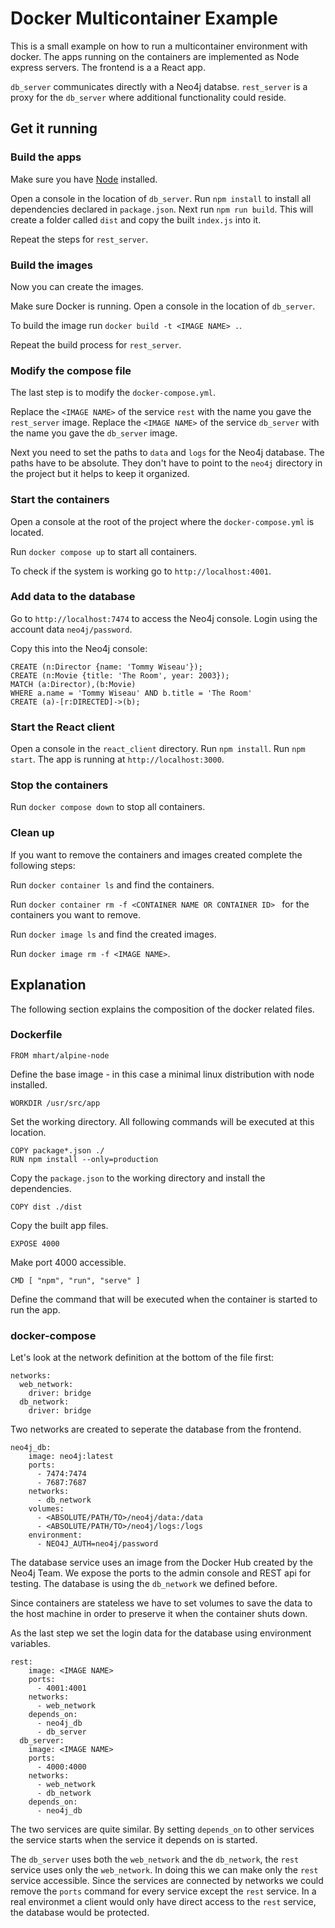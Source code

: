 # Docker Multicontainer Example

This is a small example on how to run a multicontainer environment with docker. The apps running on the containers are implemented as Node express servers. The frontend is a a React app.

`db_server` communicates directly with a Neo4j databse. `rest_server` is a proxy for the `db_server` where additional functionality could reside. 

## Get it running

### Build the apps

Make sure you have [Node](https://nodejs.org/en/) installed. 

Open a console in the location of `db_server`. Run `npm install` to install all dependencies declared in `package.json`. Next run `npm run build`. This will create a folder called `dist` and copy the built `index.js` into it.

Repeat the steps for `rest_server`.

### Build the images

Now you can create the images.

Make sure Docker is running. Open a console in the location of `db_server`. 

To build the image run `docker build -t <IMAGE NAME> .`.

Repeat the build process for `rest_server`.

### Modify the compose file

The last step is to modify the `docker-compose.yml`.

Replace the `<IMAGE NAME>` of the service `rest` with the name you gave the `rest_server` image. Replace the `<IMAGE NAME>` of the service `db_server` with the name you gave the `db_server` image.

Next you need to set the paths to `data` and `logs` for the Neo4j database. The paths have to be absolute. They don't have to point to the `neo4j` directory in the project but it helps to keep it organized. 

### Start the containers

Open a console at the root of the project where the `docker-compose.yml` is located. 

Run `docker compose up` to start all containers. 

To check if the system is working go to `http://localhost:4001`.

### Add data to the database

Go to `http://localhost:7474` to access the Neo4j console. Login using the account data `neo4j/password`.

Copy this into the Neo4j console:

````cypher
CREATE (n:Director {name: 'Tommy Wiseau'});
CREATE (n:Movie {title: 'The Room', year: 2003});
MATCH (a:Director),(b:Movie)
WHERE a.name = 'Tommy Wiseau' AND b.title = 'The Room'
CREATE (a)-[r:DIRECTED]->(b);
````

### Start the React client

Open a console in the `react_client` directory. Run `npm install`. Run `npm start`. The app is running at `http://localhost:3000`.

### Stop the containers

Run `docker compose down` to stop all containers.

### Clean up

If you want to remove the containers and images created complete the following steps:

Run `docker container ls` and find the containers. 

Run `docker container rm -f <CONTAINER NAME OR CONTAINER ID> ` for the containers you want to remove.

Run `docker image ls` and find the created images.

Run `docker image rm -f <IMAGE NAME>`.



## Explanation

The following section explains the composition of the docker related files.

### Dockerfile

`FROM mhart/alpine-node`

Define the base image - in this case a minimal linux distribution with node installed.

`WORKDIR /usr/src/app`

Set the working directory. All following commands will be executed at this location.

````
COPY package*.json ./
RUN npm install --only=production
````

Copy the `package.json` to the working directory and install the dependencies.

`COPY dist ./dist`

Copy the built app files.

`EXPOSE 4000`

Make port 4000 accessible.

`CMD [ "npm", "run", "serve" ]`

Define the command that will be executed when the container is started to run the app.

### docker-compose

Let's look at the network definition at the bottom of the file first:

````
networks:
  web_network:
    driver: bridge
  db_network:
    driver: bridge
````

Two networks are created to seperate the database from the frontend.

````
neo4j_db:
    image: neo4j:latest
    ports:
      - 7474:7474
      - 7687:7687
    networks: 
      - db_network
    volumes:
      - <ABSOLUTE/PATH/TO>/neo4j/data:/data
      - <ABSOLUTE/PATH/TO>/neo4j/logs:/logs
    environment:
      - NEO4J_AUTH=neo4j/password
````

The database service uses an image from the Docker Hub created by the Neo4j Team. We expose the ports to the admin console and REST api for testing. The database is using the `db_network` we defined before.

Since containers are stateless we have to set volumes to save the data to the host machine in order to preserve it when the container shuts down.

As the last step we set the login data for the database using environment variables.

````
rest:
    image: <IMAGE NAME>
    ports:
      - 4001:4001
    networks: 
      - web_network
    depends_on:
      - neo4j_db
      - db_server
  db_server:
    image: <IMAGE NAME>
    ports:
      - 4000:4000
    networks: 
      - web_network
      - db_network
    depends_on:
      - neo4j_db
````

The two services are quite similar. By setting `depends_on` to other services the service starts when the service it depends on is started. 

The `db_server` uses both the `web_network` and the `db_network`, the `rest` service uses only the `web_network`. In doing this we can make only the `rest` service accessible. Since the services are connected by networks we could remove the `ports` command for every service except the `rest` service. In a real environmet a client would only have direct access to the `rest` service, the database would be protected.



